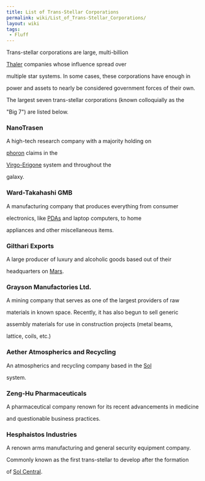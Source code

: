 ```yaml
---
title: List of Trans-Stellar Corporations
permalink: wiki/List_of_Trans-Stellar_Corporations/
layout: wiki
tags:
 - Fluff
---
```


Trans-stellar corporations are large, multi-billion
[Thaler](/wiki/Thaler "wikilink") companies whose influence spread over
multiple star systems. In some cases, these corporations have enough in
power and assets to nearly be considered government forces of their own.
The largest seven trans-stellar corporations (known colloquially as the
"Big 7") are listed below.

### NanoTrasen

A high-tech research company with a majority holding on
[phoron](/wiki/Phoron "wikilink") claims in the
[Virgo-Erigone](/wiki/Virgo-Erigone "wikilink") system and throughout the
galaxy.

### Ward-Takahashi GMB

A manufacturing company that produces everything from consumer
electronics, like [PDAs](/wiki/PDA "wikilink") and laptop computers, to home
appliances and other miscellaneous items.

### Gilthari Exports

A large producer of luxury and alcoholic goods based out of their
headquarters on [Mars](/wiki/Mars "wikilink").

### Grayson Manufactories Ltd.

A mining company that serves as one of the largest providers of raw
materials in known space. Recently, it has also begun to sell generic
assembly materials for use in construction projects (metal beams,
lattice, coils, etc.)

### Aether Atmospherics and Recycling

An atmospherics and recycling company based in the [Sol](/wiki/Sol "wikilink")
system.

### Zeng-Hu Pharmaceuticals

A pharmaceutical company renown for its recent advancements in medicine
and questionable business practices.

### Hesphaistos Industries

A renown arms manufacturing and general security equipment company.
Commonly known as the first trans-stellar to develop after the formation
of [Sol Central](/wiki/Sol_Central "wikilink").
